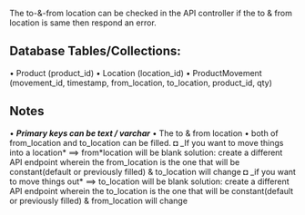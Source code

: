 The to-&-from location can be checked in the API controller
if the to & from location is same then respond an error.

## Database Tables/Collections:

• Product (product_id)
• Location (location_id)
• ProductMovement (movement_id, timestamp, from_location, to_location, product_id, qty)

## Notes

• **_Primary keys can be text / varchar_**
• The to & from location
• both of from_location and to_location can be filled.
◘ \_If you want to move things into a location*
==> from*location will be blank
solution: create a different API endpoint wherein the from_location is the one that will be constant(default or previously filled) & to_location will change
◘ \_if you want to move things out\*
==> to_location will be blank
solution: create a different API endpoint wherein the to_location is the one that will be constant(default or previously filled) & from_location will change
